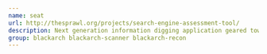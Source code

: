 ```yaml
---
name: seat
url: http://thesprawl.org/projects/search-engine-assessment-tool/
description: Next generation information digging application geared toward the needs of security professionals.
group: blackarch blackarch-scanner blackarch-recon
---
```

